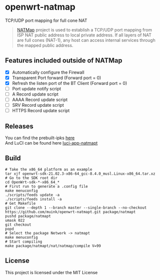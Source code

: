 # openwrt-natmap
TCP/UDP port mapping for full cone NAT

> [NATMap][] project is used to establish a TCP/UDP port mapping from ISP NAT public address to local private address. If all layers of NAT are full cones (NAT-1), any host can access internal services through the mapped public address.

## Features included outside of NATMap
- [x] Automatically configure the Firewall
- [x] Transparent Port forward (Forward port = 0)
- [x] Refresh the listen port of the BT Client (Forward port = 0)
- [ ] Port update notify script
- [ ] A Record update script
- [ ] AAAA Record update script
- [ ] SRV Record update script
- [ ] HTTPS Record update script

## Releases
You can find the prebuilt-ipks [here](https://fantastic-packages.github.io/packages/)  
And LuCI can be found here [luci-app-natmapt][]

## Build

```shell
# Take the x86_64 platform as an example
tar xjf openwrt-sdk-21.02.3-x86-64_gcc-8.4.0_musl.Linux-x86_64.tar.xz
# Go to the SDK root dir
cd OpenWrt-sdk-*-x86_64_*
# First run to generate a .config file
make menuconfig
./scripts/feeds update -a
./scripts/feeds install -a
# Get Makefile
git clone --depth 1 --branch master --single-branch --no-checkout https://github.com/muink/openwrt-natmapt.git package/natmapt
pushd package/natmapt
umask 022
git checkout
popd
# Select the package Network -> natmapt
make menuconfig
# Start compiling
make package/natmapt/nat/natmap/compile V=99
```

[NATMap]: https://github.com/heiher/natmap
[luci-app-natmapt]: https://github.com/muink/luci-app-natmapt

## License
This project is licensed under the MIT License
